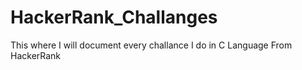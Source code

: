 # HackerRank_Challanges
This where I will document every challance I do in C Language From HackerRank
